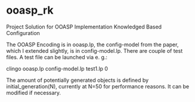 # ooasp_rk
Project Solution for OOASP Implementation Knowledged Based Configuration

The OOASP Encoding is in ooasp.lp, the config-model from the paper, which I extended slightly, is in config-model.lp.
There are couple of test files. A test file can be launched via e. g.:

clingo ooasp.lp config-model.lp test1.lp 0

The amount of potentially generated objects is defined by initial_generation(N), 
currently at N=50 for performance reasons. It can be modified if necessary.